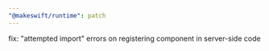 ```yaml
---
"@makeswift/runtime": patch
---
```


fix: "attempted import" errors on registering component in server-side code
